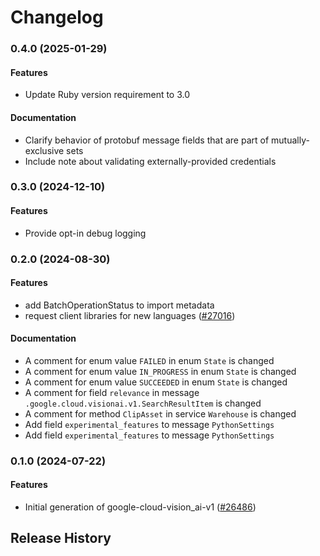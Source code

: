 # Changelog

### 0.4.0 (2025-01-29)

#### Features

* Update Ruby version requirement to 3.0 
#### Documentation

* Clarify behavior of protobuf message fields that are part of mutually-exclusive sets 
* Include note about validating externally-provided credentials 

### 0.3.0 (2024-12-10)

#### Features

* Provide opt-in debug logging 

### 0.2.0 (2024-08-30)

#### Features

* add BatchOperationStatus to import metadata 
* request client libraries for new languages ([#27016](https://github.com/googleapis/google-cloud-ruby/issues/27016)) 
#### Documentation

* A comment for enum value `FAILED` in enum `State` is changed 
* A comment for enum value `IN_PROGRESS` in enum `State` is changed 
* A comment for enum value `SUCCEEDED` in enum `State` is changed 
* A comment for field `relevance` in message `.google.cloud.visionai.v1.SearchResultItem` is changed 
* A comment for method `ClipAsset` in service `Warehouse` is changed 
* Add field `experimental_features` to message `PythonSettings` 
* Add field `experimental_features` to message `PythonSettings` 

### 0.1.0 (2024-07-22)

#### Features

* Initial generation of google-cloud-vision_ai-v1 ([#26486](https://github.com/googleapis/google-cloud-ruby/issues/26486)) 

## Release History
